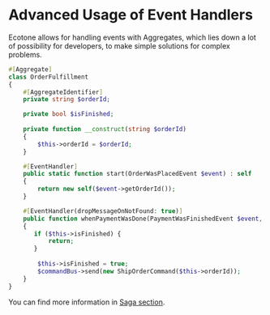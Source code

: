 # Advanced Usage of Event Handlers

Ecotone allows for handling events with Aggregates, which lies down a lot of possibility for developers, to make simple solutions for complex problems.

```php
#[Aggregate]
class OrderFulfillment
{
    #[AggregateIdentifier] 
    private string $orderId;

    private bool $isFinished;
   
    private function __construct(string $orderId)
    {
        $this->orderId = $orderId;
    }

    #[EventHandler] 
    public static function start(OrderWasPlacedEvent $event) : self
    {
        return new self($event->getOrderId());
    }

    #[EventHandler(dropMessageOnNotFound: true)] 
    public function whenPaymentWasDone(PaymentWasFinishedEvent $event, CommandBus $commandBus) : self 
    {
       if ($this->isFinished) {
           return;
       }
    
        $this->isFinished = true;
        $commandBus->send(new ShipOrderCommand($this->orderId));
    }
}
```

You can find more information in [Saga section](../saga.md).

